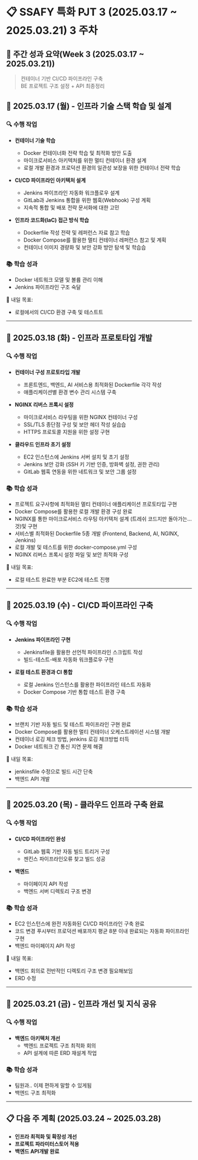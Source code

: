 # 📋 SSAFY 특화 PJT 3 (2025.03.17 ~ 2025.03.21) 3 주차

## 🚀 주간 성과 요약(Week 3 (2025.03.17 ~ 2025.03.21))
> 컨테이너 기반 CI/CD 파이프라인 구축 <BR>
> BE 프로젝트 구조 설정 + API 최종정리




## 📅 2025.03.17 (월) - 인프라 기술 스택 학습 및 설계

### 🔍 수행 작업
- **컨테이너 기술 학습**
  - Docker 컨테이너화 전략 학습 및 최적화 방안 도출
  - 마이크로서비스 아키텍처를 위한 멀티 컨테이너 환경 설계
  - 로컬 개발 환경과 프로덕션 환경의 일관성 보장을 위한 컨테이너 전략 학습

- **CI/CD 파이프라인 아키텍처 설계**
  - Jenkins 파이프라인 자동화 워크플로우 설계
  - GitLab과 Jenkins 통합을 위한 웹훅(Webhook) 구성 계획
  - 지속적 통합 및 배포 전략 문서화에 대한 고민

- **인프라 코드화(IaC) 접근 방식 학습**
  - Dockerfile 작성 전략 및 레퍼런스 자료 참고 학습
  - Docker Compose를 활용한 멀티 컨테이너 레퍼런스 참고 및 계획
  - 컨테이너 이미지 경량화 및 보안 강화 방안 탐색 및 학습습

### 📚 학습 성과
- Docker 네트워크 모델 및 볼륨 관리 이해
- Jenkins 파이프라인 구조 숙달

🎯 내일 목표:
- 로컬에서의 CI/CD 환경 구축 및 테스트트

---

## 📅 2025.03.18 (화) - 인프라 프로토타입 개발

### 🔍 수행 작업
- **컨테이너 구성 프로토타입 개발**
  - 프론트엔드, 백엔드, AI 서비스용 최적화된 Dockerfile 각각 작성
  - 애플리케이션별 환경 변수 관리 시스템 구축

- **NGINX 리버스 프록시 설정**
  - 마이크로서비스 라우팅을 위한 NGINX 컨테이너 구성
  - SSL/TLS 종단점 구성 및 보안 헤더 작성 실습습
  - HTTPS 프로토콜 지원을 위한 설정 구현

- **클라우드 인프라 초기 설정**
  - EC2 인스턴스에 Jenkins 서버 설치 및 초기 설정
  - Jenkins 보안 강화 (SSH 키 기반 인증, 방화벽 설정, 권한 관리)
  - GitLab 웹훅 연동을 위한 네트워크 및 보안 그룹 설정

### 📚 학습 성과
- 프로젝트 요구사항에 최적화된 멀티 컨테이너 애플리케이션 프로토타입 구현
- Docker Compose를 활용한 로컬 개발 환경 구성 완료
- NGINX를 통한 마이크로서비스 라우팅 아키텍처 설계 (트레쉬 코드지만 돌아가는... 것)및 구현
- 서비스별 최적화된 Dockerfile 5종 개발 (Frontend, Backend, AI, NGINX, Jenkins)
- 로컬 개발 및 테스트를 위한 docker-compose.yml 구성
- NGINX 리버스 프록시 설정 파일 및 보안 최적화 구성


🎯 내일 목표:
- 로컬 테스트 완료한 부분 EC2에 테스트 진행

---

## 📅 2025.03.19 (수) - CI/CD 파이프라인 구축

### 🔍 수행 작업
- **Jenkins 파이프라인 구현**
  - Jenkinsfile을 활용한 선언적 파이프라인 스크립트 작성
  - 빌드-테스트-배포 자동화 워크플로우 구현

- **로컬 테스트 환경과 CI 통합**
  - 로컬 Jenkins 인스턴스를 활용한 파이프라인 테스트 자동화
  - Docker Compose 기반 통합 테스트 환경 구축

### 📚 학습 성과
- 브랜치 기반 자동 빌드 및 테스트 파이프라인 구현 완료
- Docker Compose를 활용한 멀티 컨테이너 오케스트레이션 시스템 개발
- 컨테이너 로깅 체크 방법, jenkins 로깅 체크방법 터득
- Docker 네트워크 간 통신 지연 문제 해결

🎯 내일 목표:
- jenkinsfile 수정으로 빌드 시간 단축
- 백엔드 API 개발

---

## 📅 2025.03.20 (목) - 클라우드 인프라 구축 완료
### 🔍 수행 작업

- **CI/CD 파이프라인 완성**
  - GitLab 웹훅 기반 자동 빌드 트리거 구성
  - 젠킨스 파이프라인오류 찾고 빌드 성공


- **백엔드**
    - 마이페이지 API 작성
    - 백엔드 서버 디렉토리 구조 변경

### 📚 학습 성과
- EC2 인스턴스에 완전 자동화된 CI/CD 파이프라인 구축 완료
- 코드 변경 푸시부터 프로덕션 배포까지 평균 8분 이내 완료되는 자동화 파이프라인 구현
- 백엔드 마이페이지 API 작성

🎯 내일 목표:
- 백엔드 회의로 전반적인 디렉토리 구조 변경 필요해보임
- ERD 수정

---

## 📅 2025.03.21 (금) - 인프라 개선 및 지식 공유

### 🔍 수행 작업
- **백엔드 아키텍처 개선**
  - 백엔드 프로젝트 구조 최적화 회의
  - API 설계에 따른 ERD 재설계 작업

### 📚 학습 성과
- 팀원과.. 이제 편하게 말할 수 있게됨
- 백엔드 구조 최적화

---

## 📋 다음 주 계획 (2025.03.24 ~ 2025.03.28)

- **인프라 최적화 및 확장성 개선**
- **프로젝트 파라미터스토어 적용**
- **백엔드 API개발 완료**


